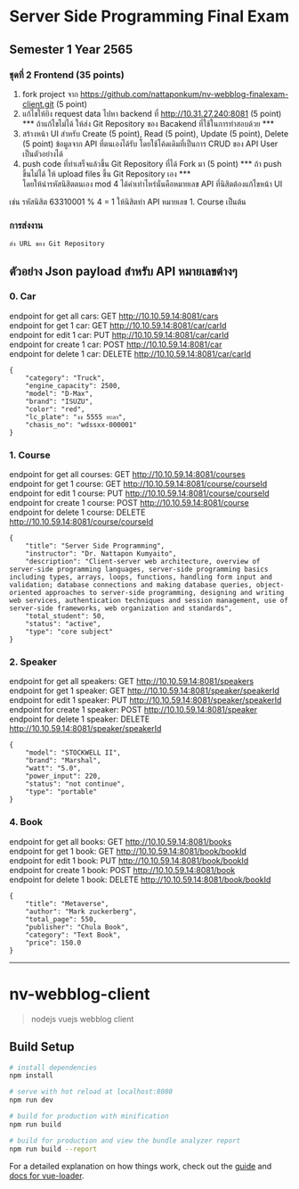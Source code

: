 # Server Side Programming Final Exam 
## Semester 1 Year 2565
### ชุดที่ 2 Frontend (35 points)

1.	fork project จาก https://github.com/nattaponkum/nv-webblog-finalexam-client.git (5 point)
2.	แก้ไขให้ยิง request data ไปหา backend ที่ http://10.31.27.240:8081 (5 point) 
    *** ถ้าแก้ไขไม่ได้ ให้ส่ง Git Repository ของ Bacakend ที่ใช้ในการทำสอบด้วย ***
3.	สร้างหน้า UI สำหรับ Create (5 point), Read (5 point), Update (5 point), Delete (5 point)
    ข้อมูลจาก API ที่ตนเองได้รับ โดยใช้โค้ดเดิมที่เป็นการ CRUD ของ API User เป็นตัวอย่างได้
4.  push code ที่ทำเสร็จแล้วขึ้น Git Repository ที่ได้ Fork มา (5 point) 
    *** ถ้า push ขึ้นไม่ได้ ให้ upload files ขึ้น Git Repository เอง ***  
    โดยให้นำรหัสนิสิตตนเอง mod 4 ได้ค่าเท่าไหร่นั่นคือหมายเลข API ที่นิสิตต้องแก้ไขหน้า UI 

เช่น รหัสนิสิต 63310001 % 4 = 1 
    ให้นิสิตทำ API หมายเลข 1. Course เป็นต้น  
### การส่งงาน
    ส่ง URL ของ Git Repository  
## ตัวอย่าง Json payload สำหรับ API หมายเลขต่างๆ
### 0. Car 
endpoint for get all cars: GET http://10.10.59.14:8081/cars  
endpoint for get 1 car: GET http://10.10.59.14:8081/car/carId  
endpoint for edit 1 car: PUT http://10.10.59.14:8081/car/carId  
endpoint for create 1 car: POST http://10.10.59.14:8081/car  
endpoint for delete 1 car: DELETE http://10.10.59.14:8081/car/carId  
```
{
    "category": "Truck",
    "engine_capacity": 2500,
    "model": "D-Max",
    "brand": "ISUZU",
    "color": "red",
    "lc_plate": "งง 5555 ยะลา",
    "chasis_no": "wdssxx-000001"
}
```

### 1. Course 
endpoint for get all courses: GET http://10.10.59.14:8081/courses  
endpoint for get 1 course: GET http://10.10.59.14:8081/course/courseId  
endpoint for edit 1 course: PUT http://10.10.59.14:8081/course/courseId  
endpoint for create 1 course: POST http://10.10.59.14:8081/course  
endpoint for delete 1 course: DELETE http://10.10.59.14:8081/course/courseId  
```
{
    "title": "Server Side Programming",
    "instructor": "Dr. Nattapon Kumyaito",
    "description": "Client-server web architecture, overview of server-side programming languages, server-side programming basics including types, arrays, loops, functions, handling form input and validation; database connections and making database queries, object-oriented approaches to server-side programming, designing and writing web services, authentication techniques and session management, use of server-side frameworks, web organization and standards",
    "total_student": 50,
    "status": "active",
    "type": "core subject"
}
```

### 2. Speaker 
endpoint for get all speakers: GET http://10.10.59.14:8081/speakers  
endpoint for get 1 speaker: GET http://10.10.59.14:8081/speaker/speakerId  
endpoint for edit 1 speaker: PUT http://10.10.59.14:8081/speaker/speakerId  
endpoint for create 1 speaker: POST http://10.10.59.14:8081/speaker  
endpoint for delete 1 speaker: DELETE http://10.10.59.14:8081/speaker/speakerId  
```
{
    "model": "STOCKWELL II",
    "brand": "Marshal",
    "watt": "5.0",
    "power_input": 220,
    "status": "not continue",
    "type": "portable"
}
```

### 4. Book 
endpoint for get all books: GET http://10.10.59.14:8081/books  
endpoint for get 1 book: GET http://10.10.59.14:8081/book/bookId  
endpoint for edit 1 book: PUT http://10.10.59.14:8081/book/bookId  
endpoint for create 1 book: POST http://10.10.59.14:8081/book  
endpoint for delete 1 book: DELETE http://10.10.59.14:8081/book/bookId  
```
{
    "title": "Metaverse",
    "author": "Mark zuckerberg",
    "total_page": 550,
    "publisher": "Chula Book",
    "category": "Text Book",
    "price": 150.0
}
```

---------------------------------------------------------------------------------------

# nv-webblog-client

> nodejs vuejs webblog client

## Build Setup

``` bash
# install dependencies
npm install

# serve with hot reload at localhost:8080
npm run dev

# build for production with minification
npm run build

# build for production and view the bundle analyzer report
npm run build --report
```

For a detailed explanation on how things work, check out the [guide](http://vuejs-templates.github.io/webpack/) and [docs for vue-loader](http://vuejs.github.io/vue-loader).
